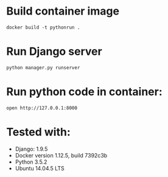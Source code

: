 # Build container image
`docker build -t pythonrun .`

# Run Django server
`python manager.py runserver`

# Run python code in container:
`open http://127.0.0.1:8000`

# Tested with:
* Django: 1.9.5
* Docker version 1.12.5, build 7392c3b
* Python 3.5.2
* Ubuntu 14.04.5 LTS